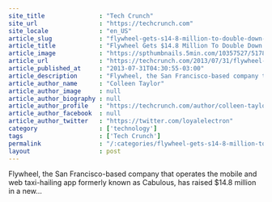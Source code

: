 ```yaml
---
site_title               : "Tech Crunch"
site_url                 : "https://techcrunch.com"
site_locale              : "en_US"
article_slug             : "flywheel-gets-s14-8-million-to-double-down-on-bringing-tech-to-the-world-of-taxi-drivers"
article_title            : "Flywheel Gets $14.8 Million To Double Down On Bringing Tech To The World Of Taxi Drivers"
article_image            : "https://spthumbnails.5min.com/10357527/517876334_4.jpg?w=764&h=400"
article_url              : "https://techcrunch.com/2013/07/31/flywheel-series-b-cab-taxi-app/"
article_published_at     : "2013-07-31T04:30:55-03:00"
article_description      : "Flywheel, the San Francisco-based company that operates the mobile and web taxi-hailing app formerly known as Cabulous, has raised $14.8 million in a new..."
article_author_name      : "Colleen Taylor"
article_author_image     : null
article_author_biography : null
article_author_profile   : "https://techcrunch.com/author/colleen-taylor/"
article_author_facebook  : null
article_author_twitter   : "https://twitter.com/loyalelectron"
category                 : ['technology']
tags                     : ['Tech Crunch']
permalink                : "/:categories/flywheel-gets-s14-8-million-to-double-down-on-bringing-tech-to-the-world-of-taxi-drivers/"
layout                   : post
---
```


Flywheel, the San Francisco-based company that operates the mobile and web taxi-hailing app formerly known as Cabulous, has raised $14.8 million in a new...
